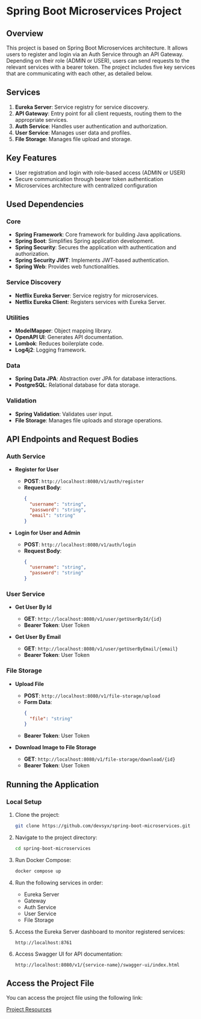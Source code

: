# Spring Boot Microservices Project

## Overview
This project is based on Spring Boot Microservices architecture. It allows users to register and login via an Auth Service through an API Gateway. Depending on their role (ADMIN or USER), users can send requests to the relevant services with a bearer token. The project includes five key services that are communicating with each other, as detailed below. 

## Services
1. **Eureka Server**: Service registry for service discovery.
2. **API Gateway**: Entry point for all client requests, routing them to the appropriate services.
3. **Auth Service**: Handles user authentication and authorization.
4. **User Service**: Manages user data and profiles.
5. **File Storage**: Manages file upload and storage.

## Key Features
- User registration and login with role-based access (ADMIN or USER)
- Secure communication through bearer token authentication
- Microservices architecture with centralized configuration

## Used Dependencies
### Core
- **Spring Framework**: Core framework for building Java applications.
- **Spring Boot**: Simplifies Spring application development.
- **Spring Security**: Secures the application with authentication and authorization.
- **Spring Security JWT**: Implements JWT-based authentication.
- **Spring Web**: Provides web functionalities.

### Service Discovery
- **Netflix Eureka Server**: Service registry for microservices.
- **Netflix Eureka Client**: Registers services with Eureka Server.

### Utilities
- **ModelMapper**: Object mapping library.
- **OpenAPI UI**: Generates API documentation.
- **Lombok**: Reduces boilerplate code.
- **Log4j2**: Logging framework.

### Data
- **Spring Data JPA**: Abstraction over JPA for database interactions.
- **PostgreSQL**: Relational database for data storage.

### Validation
- **Spring Validation**: Validates user input.
- **File Storage**: Manages file uploads and storage operations.

## API Endpoints and Request Bodies

### Auth Service
- **Register for User**
  - **POST**: `http://localhost:8080/v1/auth/register`
  - **Request Body**:
    ```json
    {
      "username": "string",
      "password": "string",
      "email": "string"
    }
    ```

- **Login for User and Admin**
  - **POST**: `http://localhost:8080/v1/auth/login`
  - **Request Body**:
    ```json
    {
      "username": "string",
      "password": "string"
    }
    ```

### User Service
- **Get User By Id**
  - **GET**: `http://localhost:8080/v1/user/getUserById/{id}`
  - **Bearer Token**: User Token

- **Get User By Email**
  - **GET**: `http://localhost:8080/v1/user/getUserByEmail/{email}`
  - **Bearer Token**: User Token

### File Storage
- **Upload File**
  - **POST**: `http://localhost:8080/v1/file-storage/upload`
  - **Form Data**:
    ```json
    {
      "file": "string"
    }
    ```
  - **Bearer Token**: User Token

- **Download Image to File Storage**
  - **GET**: `http://localhost:8080/v1/file-storage/download/{id}`
  - **Bearer Token**: User Token

## Running the Application
### Local Setup
1. Clone the project:
   ```sh
   git clone https://github.com/devsyx/spring-boot-microservices.git
   ```
2. Navigate to the project directory:
   ```sh
   cd spring-boot-microservices
   ```
3. Run Docker Compose:
   ```sh
   docker compose up
   ```
4. Run the following services in order:
   - Eureka Server
   - Gateway
   - Auth Service
   - User Service
   - File Storage

5. Access the Eureka Server dashboard to monitor registered services:
   ```
   http://localhost:8761
   ```

6. Access Swagger UI for API documentation:
   ```
   http://localhost:8080/v1/{service-name}/swagger-ui/index.html
   ```

## Access the Project File

You can access the project file using the following link:

[Project Resources](https://drive.google.com/file/d/1HOgalAhYIuper2MG7Y4tIZjk_FXGhhcn/view?usp=sharing)




